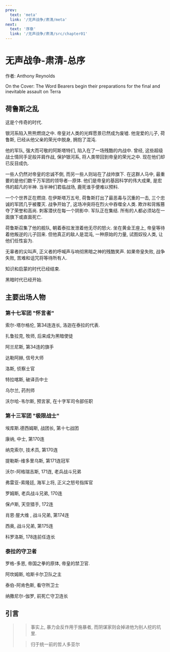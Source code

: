 ```yaml
---
prev:
  text: 'meta'
  link: '/无声战争/肃清/meta'
next:
  text: '序章'
  link: '/无声战争/肃清/src/chapter01'
---
```


# 无声战争-肃清-总序

作者: Anthony Reynolds

On the Cover: The Word Bearers begin their preparations for the final and inevitable assault on Terra

## 荷鲁斯之乱

这是个传奇的时代.

银河系陷入熊熊燃烧之中. 帝皇对人类的光辉愿景已然成为废墟. 他宠爱的儿子, 荷鲁斯, 已经从他父亲的荣光中脱身, 拥抱了混沌.

他的军队, 强大而可敬的阿斯塔特们, 陷入在了一场残酷的内战中. 曾经, 这些超级战士情同手足般并肩作战, 保护银河系, 将人类带回到帝皇的荣光之中. 现在他们却已反目成仇.

一些人仍然对帝皇的忠诚不倒, 而另一些人则站在了战帅旗下. 在这群人马中, 最重要的是他们数千万军团的领导者--原体. 他们是帝皇的基因科学的伟大成果, 是宏伟的超凡的半神. 当半神们君临战场, 鹿死谁手便难以预料.

一个个世界正在燃烧. 在伊斯塔万五号, 荷鲁斯打出了最恶毒与沉重的一击, 三个忠诚的军团几乎被覆灭. 战争开始了, 这场冲突将在烈火中吞噬全人类. 欺诈和背叛篡夺了荣誉和高尚. 刺客潜伏在每一个阴影中. 军队正在集结. 所有的人都必须站在一面旗下或直面死亡.

荷鲁斯召集了他的舰队, 朝着泰拉发泄着他无尽的怒火. 坐在黄金王座上, 帝皇等待着他叛逆的儿子回来. 但他真正的敌人是混沌, 一种原始的力量, 试图奴役人类, 让他们任性妄为.

无辜者的尖叫声, 正义者的呼喊声与响彻黑暗之神的残酷笑声. 如果帝皇失败, 战争失败, 苦难和诅咒将等待所有人.

知识和启蒙的时代已经结束.

黑暗时代已经开始.

## 主要出场人物

### 第十七军团 "怀言者"

索尔-塔尔格伦, 第34连连长, 洛迦在泰拉的代表.

扎鲁拉克, 牧师, 后来成为黑暗使徒

阿兰尼斯, 第34连的旗手

达勒阿赫, 信号大师

洛斯, 侦察士官

特拉喀斯, 破译员中士

乌尔兰, 药剂师

沃尔哈-韦尔斯, 预言家, 在十字军司令部任职

### 第十三军团 "极限战士"

埃库斯.德西姆斯, 战团长, 第十七战团

康纳, 中士, 第170连

纳克索尔, 技术员, 第170连

提勒斯-维多里乌斯, 第171连冠军

沃尔-阿格瑞吉斯, 171连, 老兵战斗兄弟

弗雷亚-索隆廷, 海军上将, 正义之怒号指挥官

罗姆斯, 老兵战斗兄弟, 170连

保卢斯, 天空猎手, 172连

肖恩·屋大维 , 战斗兄弟, 第174连

西奥, 战斗兄弟, 第175连

科罗洛斯, 178连前任连长

### 泰拉的守卫者

罗格-多恩, 帝国之拳的原体, 帝皇的禁卫官.

阿坎姆斯, 哈斯卡尔卫队之主

泰伯-阿肯色斯, 看守所卫士

纳撒尼尔-伽罗, 前死亡守卫连长

## 引言

> > 事实上, 暴力会反作用于施暴者, 而阴谋家则会掉进他为别人挖的坑里.
>
> > 归于统一前的哲人多亚尔
